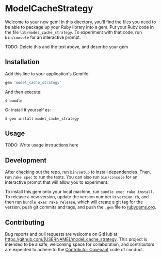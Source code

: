 # ModelCacheStrategy

Welcome to your new gem! In this directory, you'll find the files you need to be able to package up your Ruby library into a gem. Put your Ruby code in the file `lib/model_cache_strategy`. To experiment with that code, run `bin/console` for an interactive prompt.

TODO: Delete this and the text above, and describe your gem

## Installation

Add this line to your application's Gemfile:

```ruby
gem 'model_cache_strategy'
```

And then execute:

    $ bundle

Or install it yourself as:

    $ gem install model_cache_strategy

## Usage

TODO: Write usage instructions here

## Development

After checking out the repo, run `bin/setup` to install dependencies. Then, run `rake spec` to run the tests. You can also run `bin/console` for an interactive prompt that will allow you to experiment.

To install this gem onto your local machine, run `bundle exec rake install`. To release a new version, update the version number in `version.rb`, and then run `bundle exec rake release`, which will create a git tag for the version, push git commits and tags, and push the `.gem` file to [rubygems.org](https://rubygems.org).

## Contributing

Bug reports and pull requests are welcome on GitHub at https://github.com/[USERNAME]/model_cache_strategy. This project is intended to be a safe, welcoming space for collaboration, and contributors are expected to adhere to the [Contributor Covenant](contributor-covenant.org) code of conduct.

